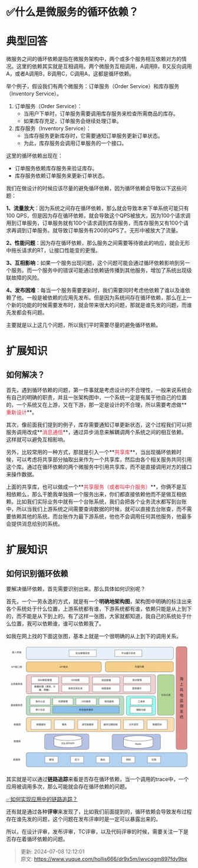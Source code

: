 # ✅什么是微服务的循环依赖？

# 典型回答


微服务之间的循环依赖是指在微服务架构中，两个或多个服务相互依赖对方的情况。这里的依赖其实就是互相调用。两个微服务互相调用，A调用B，B又反向调用A，或者A调用B，B调用C，C调用A，这都是循环依赖。



举个例子，假设我们有两个微服务：订单服务（Order Service）和库存服务（Inventory Service）。

1. 订单服务（Order Service）：
    - 当用户下单时，订单服务需要调用库存服务来检查所需商品的库存。
    - 如果库存充足，订单服务会继续处理订单。
2. 库存服务（Inventory Service）：
    - 当库存服务更新库存时，它需要通知订单服务更新订单状态。
    - 为此，库存服务会调用订单服务的一个接口。

这里的循环依赖出现在：

+ 订单服务依赖库存服务来验证库存。
+ 库存服务依赖订单服务来更新订单状态。



我们在做设计的时候应该尽量的避免循环依赖，因为循环依赖会导致以下这些问题：



**1、流量放大**：因为系统之间存在循环依赖，那么就会导致本来下单系统可能只有100 QPS，但是因为存在循环依赖，就会导致这个QPS被放大，因为100个请求调用到订单服务，订单服务就有100个请求调到库存服务，而库存服务又有100个请求再调到订单服务。就导致订单服务有200的QPS了。无形中被放大了流量。



**2、性能问题**：因为存在循环依赖，那么服务之间需要等待彼此的响应，就会无形中拖长请求的RT，让接口性能变的更慢。



**3、互相影响**：如果一个服务出现问题，这个问题可能会通过循环依赖影响到另一个服务。而一个服务中的错误可能通过依赖链传播到其他服务，增加了系统出现级联故障的风险。



**4、发布困难**：每当一个服务需要更新时，我们需要同时考虑他依赖了谁以及谁依赖了他。一般是被依赖的应用先发布。但是因为系统间存在循环依赖，那么在上一个新的功能的时候需要发布时，就会带来很大的问题，那就是谁先发的问题，而谁先发都会有问题。



主要就是以上这几个问题，所以我们平时需要尽量的避免循环依赖。



# 扩展知识


## 如何解决？


首先，遇到循环依赖的问题，第一件事就是考虑设计的不合理性，一般来说系统会有自己的明确的职责，并且一张架构图中，一个系统一定是有属于他自己的位置的，一个系统又在上游，又在下游，那一定是设计的不合理，所以需要考虑做**<font style="color:#DF2A3F;">重新设计</font>**。



其次，像前面我们提到的例子，库存需要通知订单更新状态，这个过程我们可以把服务调用改成**<font style="color:#DF2A3F;">消息通信</font>**，通过异步消息来解耦调两个系统之间的相互依赖。这样就可以避免互相影响。



另外，比较常用的一种方式，那就是引入一个**<font style="color:#DF2A3F;">共享库</font>**，当出现循环依赖时候，可以考虑将共享部分抽取出来作为一个共享库，然后由各个相关服务共同引用这个库。通过在循环依赖的两个微服务中引用共享库，而不是直接调用对方的接口来操作数据。



上面的共享库，也可以做成一个**<font style="color:#DF2A3F;">共享服务（或者叫中介服务）</font>**，你俩不是互相依赖么，那么干脆我单独搞一个服务出来，你们都直接依赖他而不是做互相依赖。比如我们实际业务中就有一个台账系统，我们会把各个业务流水都写到台账中，所以当我们上游系统之间需要查询数据的时候，就可以直接去台账查，而不需要依赖其他的系统。而台账作为最下游系统，他也不会调用任何其他服务，他最多会提供消息给别的系统。



# 扩展知识


## 如何识别循环依赖


要解决循环依赖，首先需要识别出来。那么具体如何识别呢？



首先，一个一劳永逸的方式，就是有一个**明确地架构图**，架构图中明确的标注出来各个系统处于什么位置，上游系统都有谁，下游系统都有谁，依赖只能是从上到下的，而不能是从下到上的。有了这样一张图，大家就都知道，我自己的系统处于什么位置，我可以依赖谁，谁可以依赖我了。



如我在网上找的下面这张图，基本上就是一个很明确的从上到下的调用关系。

![1706015029472-9789907b-30c1-47c1-93fa-a9aac3cbe16f.png](./img/3jn44CHBaJz6fNcR/1706015029472-9789907b-30c1-47c1-93fa-a9aac3cbe16f-707604.png)



其实就是可以通过**链路追踪**来看是否存在循环依赖，当一个调用的trace中，一个应用被调用多次，那么可能就会存在循环依赖的问题。



[✅如何实现应用中的链路追踪？](https://www.yuque.com/hollis666/dr9x5m/nnl88aqknhx2v76c)



还有就是通过各种**评审**来发现了，比如我们前面提到的，循环依赖会导致发布过程存在谁先发的问题，这个问题在发布评审时是一定可以暴露出来的。



所以，在设计评审，发布评审，TC评审，以及代码评审的时候，需要关注一下是否存在着循环依赖的问题。







> 更新: 2024-07-08 12:12:01  
> 原文: <https://www.yuque.com/hollis666/dr9x5m/iwvcqgm897fdy9bx>